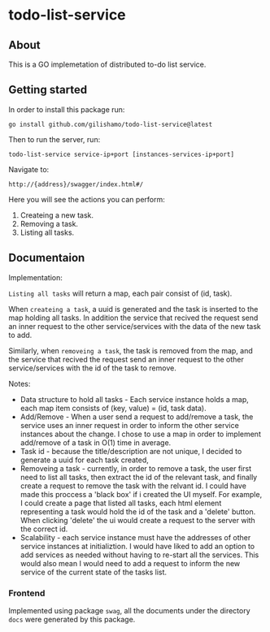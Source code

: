 # todo-list-service

## About

This is a GO implemetation of distributed to-do list service.

## Getting started
In order to install this package run:
```
go install github.com/gilishamo/todo-list-service@latest
```
Then to run the server, run:
```
todo-list-service service-ip+port [instances-services-ip+port]
```

Navigate to:
```
http://{address}/swagger/index.html#/
```
Here you will see the actions you can perform:
1. Createing a new task.
2. Removing a task.
3. Listing all tasks.

## Documentaion

Implementation:

`Listing all tasks` will return a map, each pair consist of (id, task).

When `createing a task`, a uuid is generated and the task is inserted to the map holding all tasks. In addition the service that recived the request send an inner request to the other service/services with the data of the new task to add.

Similarly, when `removeing a task`, the task is removed from the map, and the service that recived the request send an inner request to the other service/services with the id of the task to remove.

Notes:
* Data structure to hold all tasks - Each service instance holds a map, each map item consists of (key, value) = (id, task data).
* Add/Remove - When a user send a request to add/remove a task, the service uses an inner request in order to inform the other service instances about the change.
I chose to use a map in order to implement add/remove of a task in O(1) time in average. 
* Task id - because the title/description are not unique, I decided to generate a uuid for each task created,
* Removeing a task - currently, in order to remove a task, the user first need to list all tasks, then extract the id of the relevant task, and finally create a request to remove the task with the relvant id. I could have made this proccess a 'black box' if i created the UI myself. For example, I could create a page that listed all tasks, each html element representing a task would hold the id of the task and a 'delete' button. When clicking 'delete' the ui would create a request to the server with the correct id.
* Scalability - each service instance must have the addresses of other service instances at initializtion. I would have liked to add an option to add services as needed without having to re-start all the services. This would also mean I would need to add a request to inform the new service of the current state of the tasks list. 

### Frontend

Implemented using package `swag`, all the documents under the directory `docs` were generated by this package.


